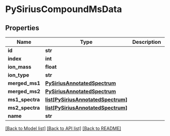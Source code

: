 # PySiriusCompoundMsData

## Properties
Name | Type | Description | Notes
------------ | ------------- | ------------- | -------------
**id** | **str** |  | [optional] 
**index** | **int** |  | [optional] 
**ion_mass** | **float** |  | [optional] 
**ion_type** | **str** |  | [optional] 
**merged_ms1** | [**PySiriusAnnotatedSpectrum**](PySiriusAnnotatedSpectrum.md) |  | [optional] 
**merged_ms2** | [**PySiriusAnnotatedSpectrum**](PySiriusAnnotatedSpectrum.md) |  | [optional] 
**ms1_spectra** | [**list[PySiriusAnnotatedSpectrum]**](PySiriusAnnotatedSpectrum.md) |  | [optional] 
**ms2_spectra** | [**list[PySiriusAnnotatedSpectrum]**](PySiriusAnnotatedSpectrum.md) |  | [optional] 
**name** | **str** |  | [optional] 

[[Back to Model list]](../README.md#documentation-for-models) [[Back to API list]](../README.md#documentation-for-api-endpoints) [[Back to README]](../README.md)

